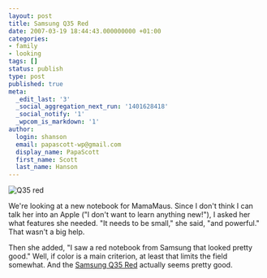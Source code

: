 ```yaml
---
layout: post
title: Samsung Q35 Red
date: 2007-03-19 18:44:43.000000000 +01:00
categories:
- family
- looking
tags: []
status: publish
type: post
published: true
meta:
  _edit_last: '3'
  _social_aggregation_next_run: '1401628418'
  _social_notify: '1'
  _wpcom_is_markdown: '1'
author:
  login: shanson
  email: papascott-wp@gmail.com
  display_name: PapaScott
  first_name: Scott
  last_name: Hanson
---
```

<p><img src="https://res.cloudinary.com/papascott/image/upload/wordpress/wp-content/uploads/2007/03/q35-red.gif" alt="Q35 red" /></p>
<p>We're looking at a new notebook for MamaMaus. Since I don't think I can talk her into an Apple ("I don't want to learn anything new!"), I asked her what features she needed. "It needs to be small," she said, "and powerful." That wasn't a big help.</p>
<p>Then she added, "I saw a red notebook from Samsung that looked pretty good." Well, if color is a main criterion, at least that limits the field somewhat. And the <a href="http://www.samsung.com/uk/products/mobilecomputing/qseries/np_q35t007suk.asp">Samsung Q35 Red</a> actually seems pretty good.</p>
